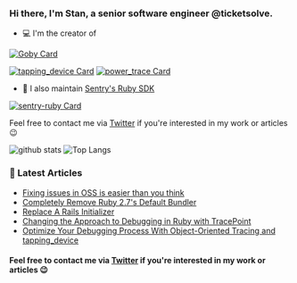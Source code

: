 ### Hi there, I'm Stan, a senior software engineer @ticketsolve.

- 💻 I'm the creator of

[![Goby Card](https://github-readme-stats.vercel.app/api/pin/?username=goby-lang&repo=goby&theme=vue)](https://github.com/goby-lang/goby)

[![tapping_device Card](https://github-readme-stats.vercel.app/api/pin/?username=st0012&repo=tapping_device&theme=vue)](https://github.com/st0012/tapping_device)
[![power_trace Card](https://github-readme-stats.vercel.app/api/pin/?username=st0012&repo=power_trace&theme=vue)](https://github.com/st0012/power_trace)


- 🔨 I also maintain [Sentry's Ruby SDK](https://github.com/getsentry/sentry-ruby)

[![sentry-ruby Card](https://github-readme-stats.vercel.app/api/pin/?username=getsentry&repo=sentry-ruby&theme=buefy)](https://github.com/getsentry/sentry-ruby)

Feel free to contact me via [Twitter](https://twitter.com/_st0012) if you're interested in my work or articles 😉

![github stats](https://github-readme-stats.vercel.app/api?username=st0012&show_icons=true&hide_title=true&theme=nord)
![Top Langs](https://github-readme-stats.vercel.app/api/top-langs/?username=st0012&layout=compact&theme=nord)

### 📝 Latest Articles

<!-- BLOG-POST-LIST:START -->
- [Fixing issues in OSS is easier than you think](https://dev.to/st0012/fixing-issues-in-oss-is-easier-than-you-think-1m2e)
- [Completely Remove Ruby 2.7's Default Bundler](https://dev.to/st0012/completely-remove-the-default-bundler-from-ci-environment-j0c)
- [Replace A Rails Initializer](https://dev.to/st0012/how-to-replace-a-rails-initializer-30n0)
- [Changing the Approach to Debugging in Ruby with TracePoint](https://dev.to/appsignal/changing-the-approach-to-debugging-in-ruby-with-tracepoint-45k9)
- [Optimize Your Debugging Process With Object-Oriented Tracing and tapping_device](https://dev.to/st0012/optimize-your-debugging-process-with-object-oriented-tracing-and-tappingdevice-39c6)
<!-- BLOG-POST-LIST:END -->

#### Feel free to contact me via [Twitter](https://twitter.com/_st0012) if you're interested in my work or articles 😉
